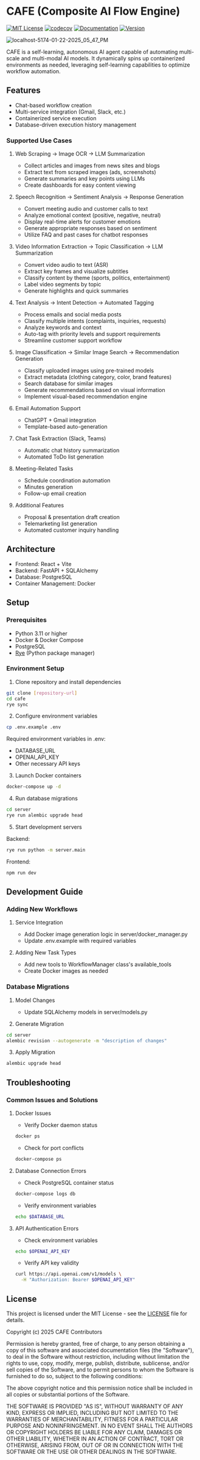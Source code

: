 # CAFE (Composite AI Flow Engine)

[![MIT License](https://img.shields.io/badge/License-MIT-green.svg)](https://choosealicense.com/licenses/mit/)
[![codecov](https://codecov.io/gh/yourusername/cafe/branch/main/graph/badge.svg)](https://codecov.io/gh/yourusername/cafe)
[![Documentation](https://img.shields.io/badge/docs-latest-blue.svg)](https://yourusername.github.io/cafe)
[![Version](https://img.shields.io/github/v/release/yourusername/cafe)](https://github.com/yourusername/cafe/releases)

![localhost-5174-01-22-2025_05_47_PM](https://github.com/user-attachments/assets/a47cd2df-a075-4db1-9ad8-dada0f631945)

CAFE is a self-learning, autonomous AI agent capable of automating multi-scale and multi-modal AI models. It dynamically spins up containerized environments as needed, leveraging self-learning capabilities to optimize workflow automation.

## Features

- Chat-based workflow creation
- Multi-service integration (Gmail, Slack, etc.)
- Containerized service execution
- Database-driven execution history management

### Supported Use Cases

1. Web Scraping → Image OCR → LLM Summarization
   - Collect articles and images from news sites and blogs
   - Extract text from scraped images (ads, screenshots)
   - Generate summaries and key points using LLMs
   - Create dashboards for easy content viewing

2. Speech Recognition → Sentiment Analysis → Response Generation
   - Convert meeting audio and customer calls to text
   - Analyze emotional context (positive, negative, neutral)
   - Display real-time alerts for customer emotions
   - Generate appropriate responses based on sentiment
   - Utilize FAQ and past cases for chatbot responses

3. Video Information Extraction → Topic Classification → LLM Summarization
   - Convert video audio to text (ASR)
   - Extract key frames and visualize subtitles
   - Classify content by theme (sports, politics, entertainment)
   - Label video segments by topic
   - Generate highlights and quick summaries

4. Text Analysis → Intent Detection → Automated Tagging
   - Process emails and social media posts
   - Classify multiple intents (complaints, inquiries, requests)
   - Analyze keywords and context
   - Auto-tag with priority levels and support requirements
   - Streamline customer support workflow

5. Image Classification → Similar Image Search → Recommendation Generation
   - Classify uploaded images using pre-trained models
   - Extract metadata (clothing category, color, brand features)
   - Search database for similar images
   - Generate recommendations based on visual information
   - Implement visual-based recommendation engine

6. Email Automation Support
   - ChatGPT + Gmail integration
   - Template-based auto-generation

7. Chat Task Extraction (Slack, Teams)
   - Automatic chat history summarization
   - Automated ToDo list generation

8. Meeting-Related Tasks
   - Schedule coordination automation
   - Minutes generation
   - Follow-up email creation

9. Additional Features
   - Proposal & presentation draft creation
   - Telemarketing list generation
   - Automated customer inquiry handling

## Architecture

- Frontend: React + Vite
- Backend: FastAPI + SQLAlchemy
- Database: PostgreSQL
- Container Management: Docker

## Setup

### Prerequisites

- Python 3.11 or higher
- Docker & Docker Compose
- PostgreSQL
- [Rye](https://rye-up.com/guide/installation/) (Python package manager)

### Environment Setup

1. Clone repository and install dependencies

```bash
git clone [repository-url]
cd cafe
rye sync
```

2. Configure environment variables

```bash
cp .env.example .env
```

Required environment variables in .env:
- DATABASE_URL
- OPENAI_API_KEY
- Other necessary API keys

3. Launch Docker containers

```bash
docker-compose up -d
```

4. Run database migrations

```bash
cd server
rye run alembic upgrade head
```

5. Start development servers

Backend:
```bash
rye run python -m server.main
```

Frontend:
```bash
npm run dev
```

## Development Guide

### Adding New Workflows

1. Service Integration
   - Add Docker image generation logic in server/docker_manager.py
   - Update .env.example with required variables

2. Adding New Task Types
   - Add new tools to WorkflowManager class's available_tools
   - Create Docker images as needed

### Database Migrations

1. Model Changes
   - Update SQLAlchemy models in server/models.py

2. Generate Migration
```bash
cd server
alembic revision --autogenerate -m "description of changes"
```

3. Apply Migration
```bash
alembic upgrade head
```

## Troubleshooting

### Common Issues and Solutions

1. Docker Issues
   - Verify Docker daemon status
   ```bash
   docker ps
   ```
   - Check for port conflicts
   ```bash
   docker-compose ps
   ```

2. Database Connection Errors
   - Check PostgreSQL container status
   ```bash
   docker-compose logs db
   ```
   - Verify environment variables
   ```bash
   echo $DATABASE_URL
   ```

3. API Authentication Errors
   - Check environment variables
   ```bash
   echo $OPENAI_API_KEY
   ```
   - Verify API key validity
   ```bash
   curl https://api.openai.com/v1/models \
     -H "Authorization: Bearer $OPENAI_API_KEY"
   ```

## License

This project is licensed under the MIT License - see the [LICENSE](LICENSE) file for details.

Copyright (c) 2025 CAFE Contributors

Permission is hereby granted, free of charge, to any person obtaining a copy
of this software and associated documentation files (the "Software"), to deal
in the Software without restriction, including without limitation the rights
to use, copy, modify, merge, publish, distribute, sublicense, and/or sell
copies of the Software, and to permit persons to whom the Software is
furnished to do so, subject to the following conditions:

The above copyright notice and this permission notice shall be included in all
copies or substantial portions of the Software.

THE SOFTWARE IS PROVIDED "AS IS", WITHOUT WARRANTY OF ANY KIND, EXPRESS OR
IMPLIED, INCLUDING BUT NOT LIMITED TO THE WARRANTIES OF MERCHANTABILITY,
FITNESS FOR A PARTICULAR PURPOSE AND NONINFRINGEMENT. IN NO EVENT SHALL THE
AUTHORS OR COPYRIGHT HOLDERS BE LIABLE FOR ANY CLAIM, DAMAGES OR OTHER
LIABILITY, WHETHER IN AN ACTION OF CONTRACT, TORT OR OTHERWISE, ARISING FROM,
OUT OF OR IN CONNECTION WITH THE SOFTWARE OR THE USE OR OTHER DEALINGS IN THE
SOFTWARE.
